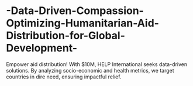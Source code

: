 # -Data-Driven-Compassion-Optimizing-Humanitarian-Aid-Distribution-for-Global-Development-
Empower aid distribution! With $10M, HELP International seeks data-driven solutions. By analyzing socio-economic and health metrics, we target countries in dire need, ensuring impactful relief.
